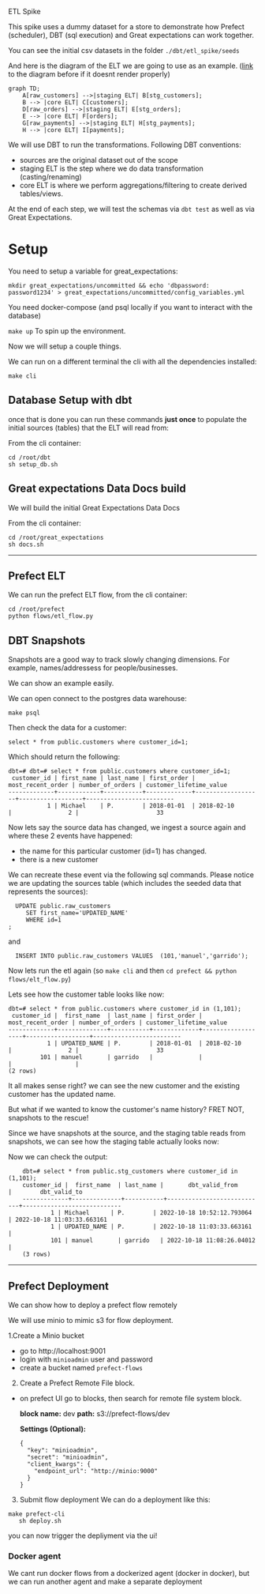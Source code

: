 ETL Spike

This spike uses a dummy dataset for a store to demonstrate how Prefect (scheduler), DBT (sql execution) and Great expectations can work together.

You can see the initial csv datasets in the folder `./dbt/etl_spike/seeds`

And here is the diagram of the ELT we are going to use as an example. ([link](https://mermaid.ink/img/pako:eNptkMsKwjAQRX8lzFp_oAvB2voAd7pLRIZmrAWTlGSCiPXfja2IFmc1MOcehnuHymmCDGqP7VnsC2VFmrn0eD1WMbAz5MNBTKezLjDWja1Fud13IpeB6y9iyOUvUHSV8zRgCzlGil7tvP7vLXvv-zwkyrF0KX_uq97Y4s2Q5X_Ode_8AENqPbZu5IeACaSPDTY6NXN_8Qr4TIYUZGnVdMJ4YQXKPhKKkd3uZivI2EeaQGw1MhUNpk4NZCe8BHo8Acb7efE?type=png) to the diagram before if it doesnt render properly)

```mermaid
graph TD;
    A[raw_customers] -->|staging ELT| B[stg_customers];
    B --> |core ELT| C[customers];
    D[raw_orders] -->|staging ELT| E[stg_orders];
    E --> |core ELT| F[orders];
    G[raw_payments] -->|staging ELT| H[stg_payments];
    H --> |core ELT| I[payments];
```

We will use DBT to run the transformations. Following DBT conventions:
- sources are the original dataset out of the scope
- staging ELT is the step where we do data transformation (casting/renaming)
- core ELT is where we perform aggregations/filtering to create derived tables/views.

At the end of each step, we will test the schemas via `dbt test` as well as via Great Expectations.

# Setup

You need to setup a variable for great_expectations:

```
mkdir great_expectations/uncommitted && echo 'dbpassword: password1234' > great_expectations/uncommitted/config_variables.yml
```  

You need docker-compose (and psql locally if you want to interact with the database)

`make up` To spin up the environment.

Now we will setup a couple things.

We can run on a different terminal the cli with all the dependencies installed:

```
make cli
```

## Database Setup with dbt
once that is done you can run these commands **just once** to populate the initial sources (tables) that the ELT will read from:

From the cli container:
```
cd /root/dbt
sh setup_db.sh
``` 


## Great expectations Data Docs build
                                                   
We will build the initial Great Expectations Data Docs

From the cli container:

```
cd /root/great_expectations
sh docs.sh
```

---

## Prefect ELT
We can run the prefect ELT flow, from the cli container:

```
cd /root/prefect
python flows/etl_flow.py
```

## DBT Snapshots

Snapshots are a good way to track slowly changing dimensions. For example, names/addressess for people/businesses.

We can show an example easily. 

We can open connect to the postgres data warehouse:

```make psql```

Then check the data for a customer:

```
select * from public.customers where customer_id=1;
```

Which should return the following:

```
dbt=# dbt=# select * from public.customers where customer_id=1;
 customer_id | first_name | last_name | first_order | most_recent_order | number_of_orders | customer_lifetime_value 
-------------+------------+-----------+-------------+-------------------+------------------+-------------------------
           1 | Michael    | P.        | 2018-01-01  | 2018-02-10        |                2 |                      33

```

Now lets say the source data has changed, we ingest a source  again and where these 2 events have happened:
- the name for this particular customer (id=1) has changed.
- there is a new customer 

We can recreate these event via the following sql commands. Please notice we are updating the sources table (which includes the seeded data that represents the sources):

```
  UPDATE public.raw_customers
     SET first_name='UPDATED_NAME'
     WHERE id=1
;
```
and 

```
  INSERT INTO public.raw_customers VALUES  (101,'manuel','garrido');

```

Now lets run the etl again (so `make cli` and then `cd prefect && python flows/elt_flow.py`)

Lets see how the customer table looks like now:

```
dbt=# select * from public.customers where customer_id in (1,101);
 customer_id |  first_name  | last_name | first_order | most_recent_order | number_of_orders | customer_lifetime_value 
-------------+--------------+-----------+-------------+-------------------+------------------+-------------------------
           1 | UPDATED_NAME | P.        | 2018-01-01  | 2018-02-10        |                2 |                      33
         101 | manuel       | garrido   |             |                   |                  |                        
(2 rows)
```

It all makes sense right? we can see the new customer and the existing customer has the updated name.

But what if we wanted to know the customer's name history? FRET NOT, snapshots to the rescue!

Since we have snapshots at the source, and the staging table reads from snapshots, we can see how the staging table actually looks now:


Now we can check the output:

```
    dbt=# select * from public.stg_customers where customer_id in (1,101);
    customer_id |  first_name  | last_name |       dbt_valid_from       |        dbt_valid_to
    -------------+--------------+-----------+----------------------------+----------------------------
            1 | Michael      | P.        | 2022-10-18 10:52:12.793064 | 2022-10-18 11:03:33.663161
            1 | UPDATED_NAME | P.        | 2022-10-18 11:03:33.663161 |
            101 | manuel       | garrido   | 2022-10-18 11:08:26.04012  |
    (3 rows)
```

---

## Prefect Deployment

We can show how to deploy a prefect flow remotely

We will use minio to mimic s3 for flow deployment.

1.Create a Minio bucket
  - go to http://localhost:9001
  - login with `minioadmin` user and password
  - create a bucket named `prefect-flows`

2. Create a Prefect Remote File block.
  - on prefect UI go to blocks, then search for remote file system block.

    **block name:** dev
    **path:** s3://prefect-flows/dev

    **Settings (Optional):**
    ```
    {
      "key": "minioadmin",
      "secret": "minioadmin",
      "client_kwargs": {
        "endpoint_url": "http://minio:9000"
      }
    }
    ```

3. Submit flow deployment
We can do a deployment like this:

```
make prefect-cli
   sh deploy.sh
```

you can now trigger the depliyment via the ui!

### Docker agent

We cant run docker flows from a dockerized agent (docker in docker), but we can run another agent
and make a separate deployment